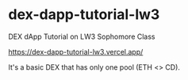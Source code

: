 # dex-dapp-tutorial-lw3
DEX dApp Tutorial on LW3 Sophomore Class

https://dex-dapp-tutorial-lw3.vercel.app/

It's a basic DEX that has only one pool (ETH <> CD).
